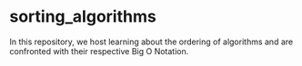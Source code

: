 # sorting_algorithms
In this repository, we host learning about the ordering of algorithms and are confronted with their respective Big O Notation.
